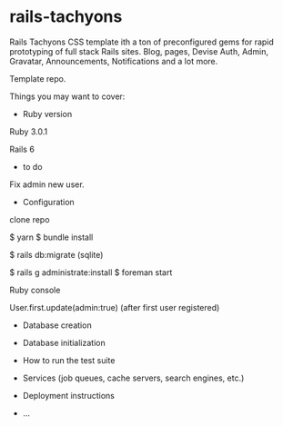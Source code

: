 # rails-tachyons

Rails Tachyons CSS template ith a ton of preconfigured gems for rapid prototyping of full stack Rails sites. Blog, pages, Devise Auth, Admin, Gravatar, Announcements, Notifications and a lot more.

Template repo.

Things you may want to cover:

* Ruby version

Ruby 3.0.1

Rails 6

* to do

Fix admin new user.

* Configuration

clone repo

$ yarn
$ bundle install

$ rails db:migrate (sqlite)

$ rails g administrate:install
$ foreman start

Ruby console

User.first.update(admin:true)   (after first user registered)

* Database creation

* Database initialization

* How to run the test suite

* Services (job queues, cache servers, search engines, etc.)

* Deployment instructions

* ...
